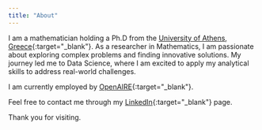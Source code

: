 ```yaml
---
title: "About"
---
```

I am a mathematician holding a Ph.D from the [University of Athens, Greece](https://en.math.uoa.gr){:target="_blank"}. As a researcher in Mathematics, I am passionate about exploring complex problems and finding innovative solutions. My journey led me to Data Science, where I am excited to apply my analytical skills to address real-world challenges. 

I am currently employed by [OpenAIRE](https://www.openaire.eu){:target="_blank"}.

Feel free to contact me through my [LinkedIn](https://www.linkedin.com/in/myrto-kallipoliti-212716146/){:target="_blank"} page.

Thank you for visiting.




